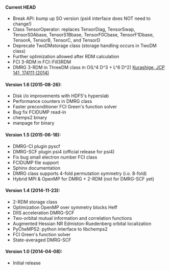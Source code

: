 #### Current HEAD
* Break API: bump up SO version (psi4 interface does NOT need to change!)
* Class TensorOperator: replaces TensorDiag, TensorSwap, TensorS0Abase, TensorS1Bbase, TensorF0Cbase, TensorF1Dbase, TensorA, TensorB, TensorC, and TensorD
* Deprecate TwoDMstorage class (storage handling occurs in TwoDM class)
* Further optimization allowed after RDM calculation
* FCI 3-RDM in FCI::Fill3RDM
* DMRG 3-RDM in ThreeDM class in O(L^4 D^3 + L^6 D^2) [Kurashige, JCP 141, 174111 (2014)](http://dx.doi.org/10.1063/1.4900878)

#### Version 1.6 (2015-08-26):
* Disk i/o improvements with HDF5's hyperslab
* Performance counters in DMRG class
* Faster preconditioner FCI Green's function solver
* Bug fix FCIDUMP read-in
* chemps2 binary
* manpage for binary

#### Version 1.5 (2015-06-18):
* DMRG-CI plugin pyscf
* DMRG-SCF plugin psi4 (official release for psi4)
* Fix bug small electron number FCI class
* FCIDUMP file support
* Sphinx documentation
* DMRG class supports 4-fold permutation symmetry (i.o. 8-fold)
* Hybrid MPI & OpenMP for DMRG + 2-RDM (not for DMRG-SCF yet)

#### Version 1.4 (2014-11-23):
* 2-RDM storage class
* Optimization OpenMP over symmetry blocks Heff
* DIIS acceleration DMRG-SCF
* Two-orbital mutual information and correlation functions
* Augmented Hessian NR Edmiston-Ruedenberg orbital localization
* PyCheMPS2: python interface to libchemps2
* FCI Green's function solver
* State-averaged DMRG-SCF

#### Version 1.0 (2014-04-08):
* Initial release

